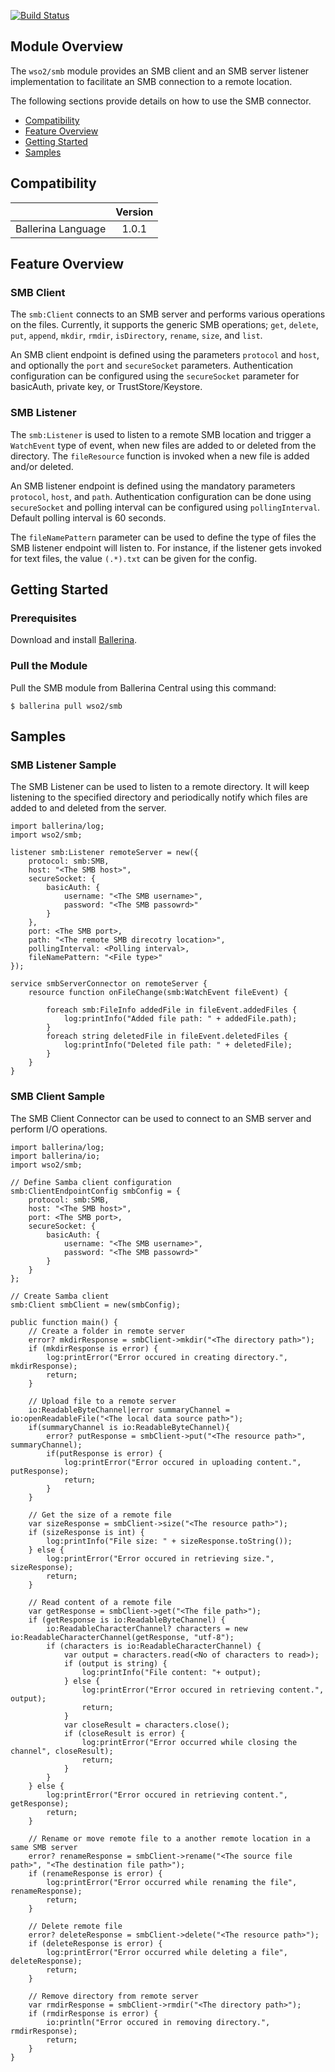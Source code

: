 [![Build Status](https://travis-ci.org/wso2-ballerina/module-smb.svg?branch=master)](https://travis-ci.org/wso2-ballerina/module-smb)

## Module Overview

The `wso2/smb` module provides an SMB client and an SMB server listener implementation to facilitate an SMB connection 
to a remote location.

The following sections provide details on how to use the SMB connector.

- [Compatibility](#compatibility)
- [Feature Overview](#feature-overview)
- [Getting Started](#getting-started)
- [Samples](#samples)

## Compatibility

|                             |           Version           |
|:---------------------------:|:---------------------------:|
| Ballerina Language          |            1.0.1            |

## Feature Overview

### SMB Client
The `smb:Client` connects to an SMB server and performs various operations on the files. Currently, it supports the 
generic SMB operations; `get`, `delete`, `put`, `append`, `mkdir`, `rmdir`, `isDirectory`,  `rename`, `size`, and
 `list`.

An SMB client endpoint is defined using the parameters `protocol` and `host`, and optionally the `port` and 
`secureSocket` parameters. Authentication configuration can be configured using the `secureSocket` parameter for basicAuth, 
private key, or TrustStore/Keystore.

### SMB Listener
The `smb:Listener` is used to listen to a remote SMB location and trigger a `WatchEvent` type of event, when new 
files are added to or deleted from the directory. The `fileResource` function is invoked when a new file is added 
and/or deleted.

An SMB listener endpoint is defined using the mandatory parameters `protocol`, `host`, and  `path`. Authentication 
configuration can be done using `secureSocket` and polling interval can be configured using `pollingInterval`. 
Default polling interval is 60 seconds.

The `fileNamePattern` parameter can be used to define the type of files the SMB listener endpoint will listen to. 
For instance, if the listener gets invoked for text files, the value `(.*).txt` can be given for the config.

## Getting Started

### Prerequisites
Download and install [Ballerina](https://ballerinalang.org/downloads/).

### Pull the Module
Pull the SMB module from Ballerina Central using this command:
```ballerina
$ ballerina pull wso2/smb
```

## Samples

### SMB Listener Sample
The SMB Listener can be used to listen to a remote directory. It will keep listening to the specified directory and 
periodically notify which files are added to and deleted from the server.

```ballerina
import ballerina/log;
import wso2/smb;

listener smb:Listener remoteServer = new({
    protocol: smb:SMB,
    host: "<The SMB host>",
    secureSocket: {
        basicAuth: {
            username: "<The SMB username>",
            password: "<The SMB passowrd>"
        }
    },
    port: <The SMB port>,
    path: "<The remote SMB direcotry location>",
    pollingInterval: <Polling interval>,
    fileNamePattern: "<File type>"
});

service smbServerConnector on remoteServer {
    resource function onFileChange(smb:WatchEvent fileEvent) {

        foreach smb:FileInfo addedFile in fileEvent.addedFiles {
            log:printInfo("Added file path: " + addedFile.path);
        }
        foreach string deletedFile in fileEvent.deletedFiles {
            log:printInfo("Deleted file path: " + deletedFile);
        }
    }
}
```

### SMB Client Sample
The SMB Client Connector can be used to connect to an SMB server and perform I/O operations.

```ballerina
import ballerina/log;
import ballerina/io;
import wso2/smb;

// Define Samba client configuration
smb:ClientEndpointConfig smbConfig = {
    protocol: smb:SMB,
    host: "<The SMB host>",
    port: <The SMB port>,
    secureSocket: {
        basicAuth: {
            username: "<The SMB username>",
            password: "<The SMB passowrd>"
        }
    }
};

// Create Samba client
smb:Client smbClient = new(smbConfig);
    
public function main() {
    // Create a folder in remote server
    error? mkdirResponse = smbClient->mkdir("<The directory path>");
    if (mkdirResponse is error) {
        log:printError("Error occured in creating directory.", mkdirResponse);
        return;
    }
    
    // Upload file to a remote server
    io:ReadableByteChannel|error summaryChannel = io:openReadableFile("<The local data source path>");
    if(summaryChannel is io:ReadableByteChannel){
        error? putResponse = smbClient->put("<The resource path>", summaryChannel);   
        if(putResponse is error) {
            log:printError("Error occured in uploading content.", putResponse);
            return;
        }
    }
    
    // Get the size of a remote file
    var sizeResponse = smbClient->size("<The resource path>");
    if (sizeResponse is int) {
        log:printInfo("File size: " + sizeResponse.toString());
    } else {
        log:printError("Error occured in retrieving size.", sizeResponse);
        return;
    }
    
    // Read content of a remote file
    var getResponse = smbClient->get("<The file path>");
    if (getResponse is io:ReadableByteChannel) {
        io:ReadableCharacterChannel? characters = new io:ReadableCharacterChannel(getResponse, "utf-8");
        if (characters is io:ReadableCharacterChannel) {
            var output = characters.read(<No of characters to read>);
            if (output is string) {
                log:printInfo("File content: "+ output);
            } else {
                log:printError("Error occured in retrieving content.", output);
                return;
            }
            var closeResult = characters.close();
            if (closeResult is error) {
                log:printError("Error occurred while closing the channel", closeResult);
                return;
            }
        }
    } else {
        log:printError("Error occured in retrieving content.", getResponse);
        return;
    }
    
    // Rename or move remote file to a another remote location in a same SMB server
    error? renameResponse = smbClient->rename("<The source file path>", "<The destination file path>");
    if (renameResponse is error) {
        log:printError("Error occurred while renaming the file", renameResponse);
        return;
    }
    
    // Delete remote file
    error? deleteResponse = smbClient->delete("<The resource path>");
    if (deleteResponse is error) {
        log:printError("Error occurred while deleting a file", deleteResponse);
        return;
    }

    // Remove directory from remote server
    var rmdirResponse = smbClient->rmdir("<The directory path>");
    if (rmdirResponse is error) {
        io:println("Error occured in removing directory.", rmdirResponse); 
        return;
    }
}
```
